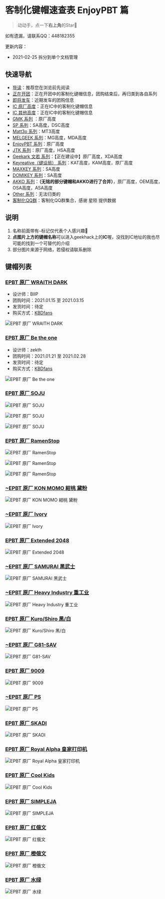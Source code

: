 # 客制化键帽速查表 EnjoyPBT 篇

> 动动手，点一下**右上角**的Star🤝

如有遗漏，请联系QQ：448182355

更新内容：

- 2021-02-25 拆分到单个文档管理

## 快速导航

- [导读](./README.md)：推荐您在浏览前先阅读
- [正在开团](./gb.md)：正在开团中的客制化键帽信息，团购结束后，再归类到各自系列
- [即将发车](./come.md)：近期发车的团购信息
- [IC 原厂高度](./ic.md)：正在IC中的客制化键帽信息
- [IC 其他高度](./ic-other.md)：正在IC中的客制化键帽信息
- [GMK 系列](./gmk.md) ：原厂高度
- [SP 系列](./sp.md)：SA高度，DSC高度
- [Matt3o 系列](./matt3o.md)：MT3高度
- [MELGEEK 系列](./melgeek.md)：MG高度，MDA高度
- [EnjoyPBT 系列](./enjoypbt.md)：原厂高度
- [JTK 系列](./jtk.md)：原厂高度，HSA高度
- [Geekark 文若 系列](./geekark.md)：【正在建设中】原厂高度，XDA高度
- [Keyreative（键设局） 系列](./keyreative.md)：KAT高度，KAM高度，原厂高度
- [MAXKEY 系列](./maxkey.md)：SA高度
- [DOMIKEY 系列](./domikey.md)：SA高度
- [AKKO 系列](./akko.md)：**（无铭的部分键帽和AKKO进行了合并）**，原厂高度，OEM高度，OSA高度，ASA高度
- [Other 系列](./other.md)：无法归类的
- [客制化QQ群](./gg-group.md)：客制化QQ群集合，感谢 星陨 提供数据

## 说明

1. 名称前面带有`~`标记仅代表个人感兴趣🌝
2. **点图片上方的键帽名称**可以进入geekhack上的**IC**喔，没找到IC地址的我也尽可能的找到一个可替代的介绍
3. 部分图片来源于网络，若侵权请联系删除

## 键帽列表

### [EPBT 原厂 WRAITH DARK](https://kbdfans.store/products/DP1463/)

- 设计师：BIIP
- 团购时间：2021.01.15 至 2021.03.15
- 发货时间：待定
- 购买方式：[KBDfans](https://kbdfans.store/products/DP1463/)

![EPBT 原厂 WRAITH DARK](media/EPBT@原厂@WRAITH_DARK.jpg)

### [EPBT 原厂 Be the one](https://geekhack.org/index.php?topic=108119.0)

- 设计师：zekth
- 团购时间：2021.01.21 至 2021.02.28
- 发货时间：待定
- 购买方式：[KBDfans](https://kbdfans.store/products/Betheone/)

![EPBT 原厂 Be the one](media/EPBT@原厂@Be_the_one.jpg)

### [EPBT 原厂 SOJU](https://geekhack.org/index.php?topic=108887.0)

![EPBT 原厂 SOJU](media/EPBT@原厂@SOJU_1.jpg)

![EPBT 原厂 SOJU](media/EPBT@原厂@SOJU_2.jpg)

![EPBT 原厂 SOJU](./media/EPBT@原厂@SOJU_3.jpg)

### [EPBT 原厂 RamenStop](https://geekhack.org/index.php?topic=108594.0)

![EPBT 原厂 RamenStop](media/EPBT@原厂@RamenStop_1.jpg)

![EPBT 原厂 RamenStop](media/EPBT@原厂@RamenStop_2.jpg)

![EPBT 原厂 RamenStop](media/EPBT@原厂@RamenStop_3.jpg)

### [~EPBT 原厂 KON MOMO 紺桃 黛粉](https://geekhack.org/index.php?topic=107280.0)

![EPBT 原厂 KON MOMO 紺桃 黛粉](media/EPBT@原厂@KON_MOMO@紺桃_黛粉.jpg)

### [~EPBT 原厂 Ivory](https://geekhack.org/index.php?topic=106722)

![EPBT 原厂 Ivory](media/EPBT@原厂@Ivory.jpg)

### [EPBT 原厂 Extended 2048](https://geekhack.org/index.php?topic=99696.0)

![EPBT 原厂 Extended 2048](media/EPBT@原厂@Extended_2048.jpg)

### [~EPBT 原厂 SAMURAI 黑武士](https://kbdfans.com/collections/keycaps/products/samurai)

![EPBT 原厂 SAMURAI 黑武士](media/EPBT@原厂@SAMURAI@黑武士.jpg)

### [~EPBT 原厂 Heavy Industry 重工业](https://rama.works/pbt-heavy-industry)

![EPBT 原厂 Heavy Industry 重工业](media/EPBT@原厂@Heavy_Industry@重工业.jpg)

### [EPBT 原厂 Kuro/Shiro 黑/白](https://geekhack.org/index.php?topic=97699.0)

![EPBT 原厂 Kuro/Shiro 黑/白](media/EPBT@原厂@Kuro_Shiro.jpg)

### [~EPBT 原厂 G81-SAV](https://geekhack.org/index.php?topic=102124.msg2805629)

![EPBT 原厂 G81-SAV](media/EPBT@原厂@G81_SAV.jpg)

### [EPBT 原厂 9009](https://kbdfans.store/products/C0015/)

![EPBT 原厂 9009](media/EPBT@原厂@9009.jpg)

### [~EPBT 原厂 PS](https://kbdfans.store/products/JM000565/)

![EPBT 原厂 PS](media/EPBT@原厂@PS_for_win.jpg)

### [EPBT 原厂 SKADI](https://geekhack.org/index.php?topic=109034.msg2978641)

![EPBT 原厂 SKADI](media/EPBT@原厂@SKADI.jpg)

### [EPBT 原厂 Royal Alpha 皇家打印机](https://kbdfans.com/collections/keycaps/products/epbt-x-donutcat-royal-alpha-keycaps-set)

![EPBT 原厂 Royal Alpha 皇家打印机](media/EPBT@原厂@Royal_Alpha@皇家打印机.jpg)

### [EPBT 原厂 Cool Kids](https://geekhack.org/index.php?topic=106670)

![EPBT 原厂 Cool Kids](media/EPBT@原厂@Cool_Kids.jpg)

### [EPBT 原厂 SIMPLEJA](https://kbdfans.com/collections/keycaps/products/gb-enjoypbt-x-ai03-simpleja-pbt-keycaps-set)

![EPBT 原厂 SIMPLEJA](media/EPBT@原厂@SIMPLEJA.jpg)

### [EPBT 原厂 红俄文](https://kbdfans.store/products/C0006/)

![EPBT 原厂 红俄文](media/EPBT@原厂@红俄文.jpg)

### [EPBT 原厂 橙俄文](https://kbdfans.store/products/C0008/)

![EPBT 原厂 橙俄文](media/EPBT@原厂@橙俄文.jpg)

### [EPBT 原厂 水绿](https://kbdfans.com/collections/keycaps/products/enjoypbt-abs-doubleshot-mechanical-keyboard-keycaps-set-3)

![EPBT 原厂 水绿](./media/EPBT@原厂@水绿.jpg)
